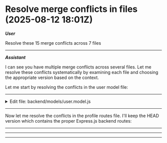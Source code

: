 <!-- Generated by SpecStory -->

# Resolve merge conflicts in files (2025-08-12 18:01Z)

_**User**_

Resolve these 15 merge conflicts across 7 files

---

_**Assistant**_

I can see you have multiple merge conflicts across several files. Let me resolve these conflicts systematically by examining each file and choosing the appropriate version based on the context.

Let me start by resolving the conflicts in the user model file:


---

<details><summary>Edit file: backend/models/user.model.js</summary>

I will resolve the merge conflicts by keeping the HEAD version which includes password hashing functionality and both email and username fields.

**Chunk 1**
Lines added: undefined, lines removed: 1

```diff
@@ -1,4 +1,3 @@
  const mongoose = require('mongoose');
- <<<<<<< HEAD
  const bcrypt = require('bcryptjs');
  
```

**Chunk 2**
Lines added: undefined, lines removed: 13

```diff
@@ -7,21 +6,8 @@
    password: { type: String, required: true },
    username: { type: String, trim: true, minlength: 3 } // Optional username field
- =======
- const Schema = mongoose.Schema;
- 
- const userSchema = new Schema({
-   username: {
-     type: String,
-     required: true,
-     unique: true,
-     trim: true,
-     minlength: 3
-     },
- >>>>>>> 990588db656435a7fecf2f3879ca1f9b17711618
  }, {
    timestamps: true,
  });
  
- <<<<<<< HEAD
  // Password hash middleware
  userSchema.pre('save', async function (next) {
```

**Chunk 3**
Lines added: undefined, lines removed: 2

```diff
@@ -35,6 +21,4 @@
  };
  
- =======
- >>>>>>> 990588db656435a7fecf2f3879ca1f9b17711618
  const User = mongoose.model('User', userSchema);
  module.exports = User;
```

</details>

---

Now let me resolve the conflicts in the profile routes file. I'll keep the HEAD version which contains the proper Express.js backend routes:


---



---



---

